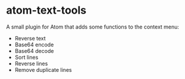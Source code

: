 # atom-text-tools

A small plugin for Atom that adds some functions to the context menu:

 - Reverse text
 - Base64 encode
 - Base64 decode
 - Sort lines
 - Reverse lines
 - Remove duplicate lines
